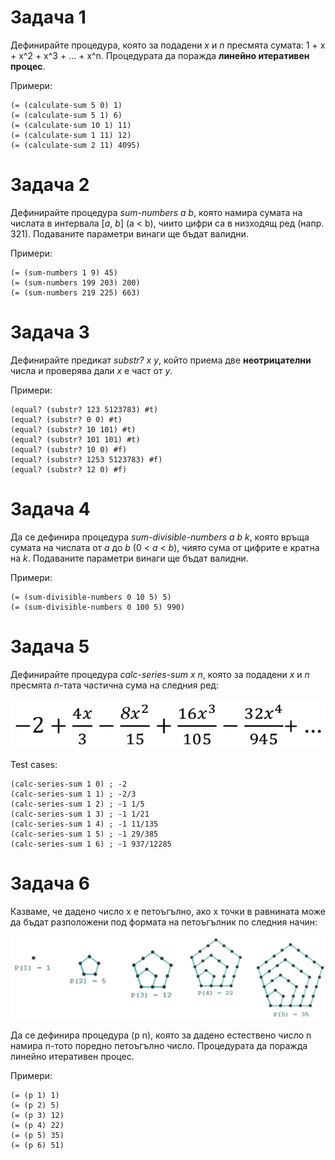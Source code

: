 # Задача 1
Дефинирайте процедура, която за подадени *x* и *n* пресмята сумата: 1 + x + x^2 + x^3 + ... + x^n. Процедурата да поражда <strong>линейно итеративен процес</strong>.

Примери:

    (= (calculate-sum 5 0) 1)
    (= (calculate-sum 5 1) 6)
    (= (calculate-sum 10 1) 11)
    (= (calculate-sum 1 11) 12)
    (= (calculate-sum 2 11) 4095)

# Задача 2
Дефинирайте процедура *sum-numbers a b*, която намира сумата на числата в интервала [*a*, *b*] (a < b), чиито цифри са в низходящ ред (напр. 321). Подаваните параметри винаги ще бъдат валидни.

Примери:

    (= (sum-numbers 1 9) 45)
    (= (sum-numbers 199 203) 200)
    (= (sum-numbers 219 225) 663)

# Задача 3
Дефинирайте предикат *substr? x y*, който приема две <strong>неотрицателни</strong> числа и проверява дали *x* е част от *y*.

Примери:

    (equal? (substr? 123 5123783) #t)
    (equal? (substr? 0 0) #t)
    (equal? (substr? 10 101) #t)
    (equal? (substr? 101 101) #t)
    (equal? (substr? 10 0) #f)
    (equal? (substr? 1253 5123783) #f)
    (equal? (substr? 12 0) #f)

# Задача 4
Да се дефинира процедура *sum-divisible-numbers a b k*, която връща сумата на числата от *a* до *b* (0 < *a* < *b*), чиято сума от цифрите е кратна на *k*. Подаваните параметри винаги ще бъдат валидни.

Примери:

    (= (sum-divisible-numbers 0 10 5) 5)
    (= (sum-divisible-numbers 0 100 5) 990)

# Задача 5
Дефинирайте процедура *calc-series-sum x n*, която за подадени *x* и *n* пресмята *n*-тата частична сума на следния ред:

![Alt text](sequence.png?raw=true "Title")

Test cases:

    (calc-series-sum 1 0) ; -2
    (calc-series-sum 1 1) ; -2/3
    (calc-series-sum 1 2) ; -1 1/5
    (calc-series-sum 1 3) ; -1 1/21
    (calc-series-sum 1 4) ; -1 11/135
    (calc-series-sum 1 5) ; -1 29/385
    (calc-series-sum 1 6) ; -1 937/12285

# Задача 6
Казваме, че дадено число х е петоъгълно, ако х точки в равнината може да бъдат разположени под формата на петоъгълник по следния начин:

![Alt text](pentagon.png?raw=true "Title")

Да се дефинира процедура (p n), която за дадено естествено число n намира n-тото поредно петоъгълно число. Процедурата да поражда линейно итеративен процес.

Примери:

    (= (p 1) 1)
    (= (p 2) 5)
    (= (p 3) 12)
    (= (p 4) 22)
    (= (p 5) 35)
    (= (p 6) 51)